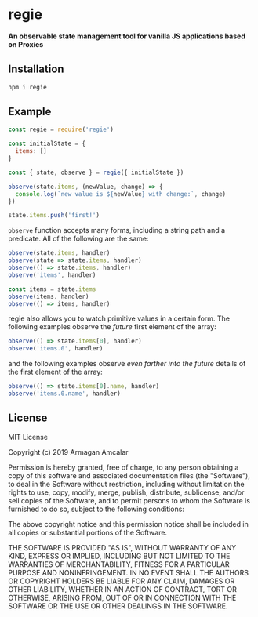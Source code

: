 # regie
**An observable state management tool for vanilla JS applications based on Proxies**

## Installation

```bash
npm i regie
```

## Example

```js
const regie = require('regie')

const initialState = {
  items: []
}

const { state, observe } = regie({ initialState })

observe(state.items, (newValue, change) => {
  console.log(`new value is ${newValue} with change:`, change)
})

state.items.push('first!')
```

`observe` function accepts many forms, including a string path and a predicate. All of the following are the same:

```js
observe(state.items, handler)
observe(state => state.items, handler)
observe(() => state.items, handler)
observe('items', handler)

const items = state.items
observe(items, handler)
observe(() => items, handler)
```

regie also allows you to watch primitive values in a certain form. The following examples observe the _future_ first element of the array:

```js
observe(() => state.items[0], handler)
observe('items.0', handler)
```

and the following examples observe _even farther into the future_ details of the first element of the array:

```js
observe(() => state.items[0].name, handler)
observe('items.0.name', handler)
```

## License

MIT License

Copyright (c) 2019 Armagan Amcalar

Permission is hereby granted, free of charge, to any person obtaining a copy
of this software and associated documentation files (the "Software"), to deal
in the Software without restriction, including without limitation the rights
to use, copy, modify, merge, publish, distribute, sublicense, and/or sell
copies of the Software, and to permit persons to whom the Software is
furnished to do so, subject to the following conditions:

The above copyright notice and this permission notice shall be included in all
copies or substantial portions of the Software.

THE SOFTWARE IS PROVIDED "AS IS", WITHOUT WARRANTY OF ANY KIND, EXPRESS OR
IMPLIED, INCLUDING BUT NOT LIMITED TO THE WARRANTIES OF MERCHANTABILITY,
FITNESS FOR A PARTICULAR PURPOSE AND NONINFRINGEMENT. IN NO EVENT SHALL THE
AUTHORS OR COPYRIGHT HOLDERS BE LIABLE FOR ANY CLAIM, DAMAGES OR OTHER
LIABILITY, WHETHER IN AN ACTION OF CONTRACT, TORT OR OTHERWISE, ARISING FROM,
OUT OF OR IN CONNECTION WITH THE SOFTWARE OR THE USE OR OTHER DEALINGS IN THE
SOFTWARE.
